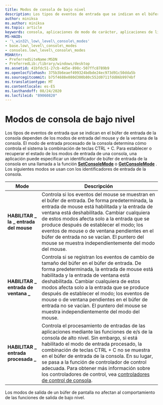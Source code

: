 ```yaml
---
title: Modos de consola de bajo nivel
description: Los tipos de eventos de entrada que se indican en el búfer de entrada de la consola dependen de los modos de entrada del mouse y de la ventana de la consola.
author: miniksa
ms.author: miniksa
ms.topic: article
keywords: consola, aplicaciones de modo de carácter, aplicaciones de línea de comandos, aplicaciones de terminal, API de consola
MS-HAID:
- '\_win32\_low\_level\_console\_modes'
- base.low\_level\_console\_modes
- consoles.low\_level\_console\_modes
MSHAttr:
- PreferredSiteName:MSDN
- PreferredLib:/library/windows/desktop
ms.assetid: 41bfdc51-27cb-4d5e-898c-507ffc8789b9
ms.openlocfilehash: 375b3b6eaef499324bdbde24ec973d91c50dda5b
ms.sourcegitcommit: b75f4688e080d300b80c552d0711fdd86b9974bf
ms.translationtype: MT
ms.contentlocale: es-ES
ms.lasthandoff: 08/24/2020
ms.locfileid: "89060820"
---
```

# <a name="low-level-console-modes"></a>Modos de consola de bajo nivel


Los tipos de eventos de entrada que se indican en el búfer de entrada de la consola dependen de los modos de entrada del mouse y de la ventana de la consola. El modo de entrada procesado de la consola determina cómo controla el sistema la combinación de teclas CTRL + C. Para establecer o recuperar el estado de los modos de entrada de una consola, una aplicación puede especificar un identificador de búfer de entrada de la consola en una llamada a la función [**SetConsoleMode**](setconsolemode.md) o [**GetConsoleMode**](getconsolemode.md) . Los siguientes modos se usan con los identificadores de entrada de la consola.


| Mode                         | Descripción                                                                                                                                                                                                                                                                                                                                                                                           |
|------------------------------|-------------------------------------------------------------------------------------------------------------------------------------------------------------------------------------------------------------------------------------------------------------------------------------------------------------------------------------------------------------------------------------------------------|
| **HABILITAR \_ la \_ entrada del mouse**     | Controla si los eventos del mouse se muestran en el búfer de entrada. De forma predeterminada, la entrada de mouse está habilitada y la entrada de ventana está deshabilitada. Cambiar cualquiera de estos modos afecta solo a la entrada que se produce después de establecer el modo; los eventos de mouse o de ventana pendientes en el búfer de entrada no se vacían. El puntero del mouse se muestra independientemente del modo del mouse.                                                |
| **HABILITAR \_ entrada de ventana \_**    | Controla si se registran los eventos de cambio de tamaño del búfer en el búfer de entrada. De forma predeterminada, la entrada de mouse está habilitada y la entrada de ventana está deshabilitada. Cambiar cualquiera de estos modos afecta solo a la entrada que se produce después de establecer el modo; los eventos de mouse o de ventana pendientes en el búfer de entrada no se vacían. El puntero del mouse se muestra independientemente del modo del mouse.                                      |
| **HABILITAR \_ entrada procesada \_** | Controla el procesamiento de entradas de las aplicaciones mediante las funciones de e/s de la consola de alto nivel. Sin embargo, si está habilitado el modo de entrada procesado, la combinación de teclas CTRL + C no se muestra en el búfer de entrada de la consola. En su lugar, se pasa a la función de controlador de control adecuada. Para obtener más información sobre los controladores de control, vea [controladores de control de consola](console-control-handlers.md). |



Los modos de salida de un búfer de pantalla no afectan al comportamiento de las funciones de salida de bajo nivel.









